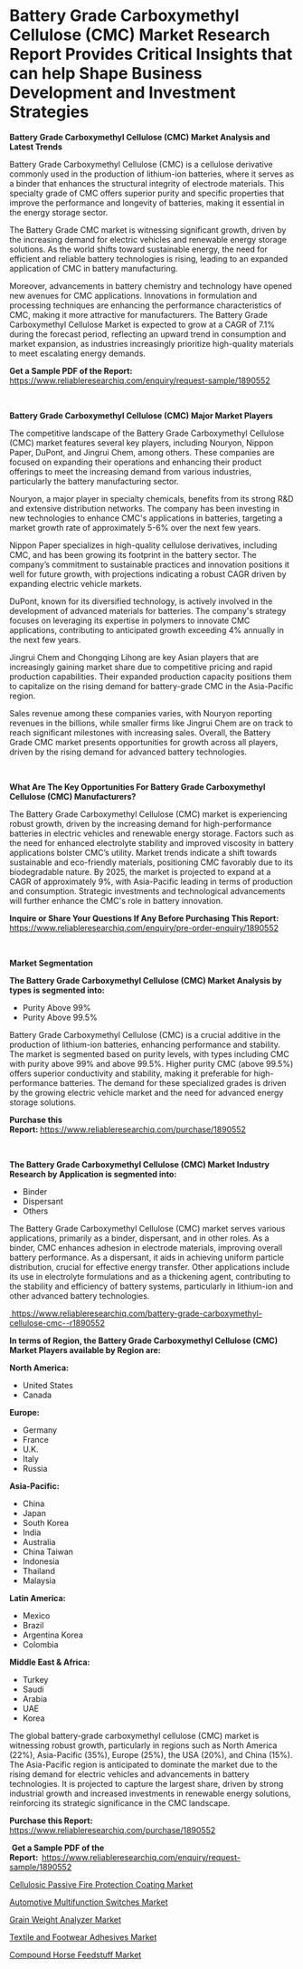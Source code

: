 <p><h1>Battery Grade Carboxymethyl Cellulose (CMC) Market Research Report Provides Critical Insights that can help Shape Business Development and Investment Strategies</h1></p><p><strong>Battery Grade Carboxymethyl Cellulose (CMC) Market Analysis and Latest Trends</strong></p>
<p><p>Battery Grade Carboxymethyl Cellulose (CMC) is a cellulose derivative commonly used in the production of lithium-ion batteries, where it serves as a binder that enhances the structural integrity of electrode materials. This specialty grade of CMC offers superior purity and specific properties that improve the performance and longevity of batteries, making it essential in the energy storage sector.</p><p>The Battery Grade CMC market is witnessing significant growth, driven by the increasing demand for electric vehicles and renewable energy storage solutions. As the world shifts toward sustainable energy, the need for efficient and reliable battery technologies is rising, leading to an expanded application of CMC in battery manufacturing. </p><p>Moreover, advancements in battery chemistry and technology have opened new avenues for CMC applications. Innovations in formulation and processing techniques are enhancing the performance characteristics of CMC, making it more attractive for manufacturers. The Battery Grade Carboxymethyl Cellulose Market is expected to grow at a CAGR of 7.1% during the forecast period, reflecting an upward trend in consumption and market expansion, as industries increasingly prioritize high-quality materials to meet escalating energy demands.</p></p>
<p><strong>Get a Sample PDF of the Report:&nbsp;</strong> <a href="https://www.reliableresearchiq.com/enquiry/request-sample/1890552?utm_campaign=1159&utm_medium=2&utm_source=Github&utm_content=ia&utm_term=04022025&utm_id=battery-grade-carboxymethyl-cellulose-cmc">https://www.reliableresearchiq.com/enquiry/request-sample/1890552</a></p>
<p>&nbsp;</p>
<p><strong>Battery Grade Carboxymethyl Cellulose (CMC) Major Market Players</strong></p>
<p><p>The competitive landscape of the Battery Grade Carboxymethyl Cellulose (CMC) market features several key players, including Nouryon, Nippon Paper, DuPont, and Jingrui Chem, among others. These companies are focused on expanding their operations and enhancing their product offerings to meet the increasing demand from various industries, particularly the battery manufacturing sector.</p><p>Nouryon, a major player in specialty chemicals, benefits from its strong R&D and extensive distribution networks. The company has been investing in new technologies to enhance CMC's applications in batteries, targeting a market growth rate of approximately 5-6% over the next few years. </p><p>Nippon Paper specializes in high-quality cellulose derivatives, including CMC, and has been growing its footprint in the battery sector. The company’s commitment to sustainable practices and innovation positions it well for future growth, with projections indicating a robust CAGR driven by expanding electric vehicle markets.</p><p>DuPont, known for its diversified technology, is actively involved in the development of advanced materials for batteries. The company's strategy focuses on leveraging its expertise in polymers to innovate CMC applications, contributing to anticipated growth exceeding 4% annually in the next few years.</p><p>Jingrui Chem and Chongqing Lihong are key Asian players that are increasingly gaining market share due to competitive pricing and rapid production capabilities. Their expanded production capacity positions them to capitalize on the rising demand for battery-grade CMC in the Asia-Pacific region.</p><p>Sales revenue among these companies varies, with Nouryon reporting revenues in the billions, while smaller firms like Jingrui Chem are on track to reach significant milestones with increasing sales. Overall, the Battery Grade CMC market presents opportunities for growth across all players, driven by the rising demand for advanced battery technologies.</p></p>
<p>&nbsp;</p>
<p><strong>What Are The Key Opportunities For Battery Grade Carboxymethyl Cellulose (CMC) Manufacturers?</strong></p>
<p><p>The Battery Grade Carboxymethyl Cellulose (CMC) market is experiencing robust growth, driven by the increasing demand for high-performance batteries in electric vehicles and renewable energy storage. Factors such as the need for enhanced electrolyte stability and improved viscosity in battery applications bolster CMC’s utility. Market trends indicate a shift towards sustainable and eco-friendly materials, positioning CMC favorably due to its biodegradable nature. By 2025, the market is projected to expand at a CAGR of approximately 9%, with Asia-Pacific leading in terms of production and consumption. Strategic investments and technological advancements will further enhance the CMC's role in battery innovation.</p></p>
<p><strong>Inquire or Share Your Questions If Any Before Purchasing This Report:</strong> <a href="https://www.reliableresearchiq.com/enquiry/pre-order-enquiry/1890552?utm_campaign=1159&utm_medium=2&utm_source=Github&utm_content=ia&utm_term=04022025&utm_id=battery-grade-carboxymethyl-cellulose-cmc">https://www.reliableresearchiq.com/enquiry/pre-order-enquiry/1890552</a></p>
<p>&nbsp;</p>
<p><strong>Market Segmentation</strong></p>
<p><strong>The Battery Grade Carboxymethyl Cellulose (CMC) Market Analysis by types is segmented into:</strong></p>
<p><ul><li>Purity Above 99%</li><li>Purity Above 99.5%</li></ul></p>
<p><p>Battery Grade Carboxymethyl Cellulose (CMC) is a crucial additive in the production of lithium-ion batteries, enhancing performance and stability. The market is segmented based on purity levels, with types including CMC with purity above 99% and above 99.5%. Higher purity CMC (above 99.5%) offers superior conductivity and stability, making it preferable for high-performance batteries. The demand for these specialized grades is driven by the growing electric vehicle market and the need for advanced energy storage solutions.</p></p>
<p><strong>Purchase this Report:&nbsp;</strong><a href="https://www.reliableresearchiq.com/purchase/1890552?utm_campaign=1159&utm_medium=2&utm_source=Github&utm_content=ia&utm_term=04022025&utm_id=battery-grade-carboxymethyl-cellulose-cmc">https://www.reliableresearchiq.com/purchase/1890552</a></p>
<p>&nbsp;</p>
<p><strong>The Battery Grade Carboxymethyl Cellulose (CMC) Market Industry Research by Application is segmented into:</strong></p>
<p><ul><li>Binder</li><li>Dispersant</li><li>Others</li></ul></p>
<p><p>The Battery Grade Carboxymethyl Cellulose (CMC) market serves various applications, primarily as a binder, dispersant, and in other roles. As a binder, CMC enhances adhesion in electrode materials, improving overall battery performance. As a dispersant, it aids in achieving uniform particle distribution, crucial for effective energy transfer. Other applications include its use in electrolyte formulations and as a thickening agent, contributing to the stability and efficiency of battery systems, particularly in lithium-ion and other advanced battery technologies.</p></p>
<p><a href="https://www.reliableresearchiq.com/battery-grade-carboxymethyl-cellulose-cmc--r1890552?utm_campaign=1159&utm_medium=2&utm_source=Github&utm_content=ia&utm_term=04022025&utm_id=battery-grade-carboxymethyl-cellulose-cmc">&nbsp;https://www.reliableresearchiq.com/battery-grade-carboxymethyl-cellulose-cmc--r1890552</a></p>
<p><strong>In terms of Region, the Battery Grade Carboxymethyl Cellulose (CMC) Market Players available by Region are:</strong></p>
<p>
    <p> <strong> North America: </strong>
        <ul>
            <li>United States</li>
            <li>Canada</li>
        </ul>
        </p> 
    <p> <strong> Europe: </strong>
        <ul>
            <li>Germany</li>
            <li>France</li>
            <li>U.K.</li>
            <li>Italy</li>
            <li>Russia</li>
        </ul>
        </p> 
    <p> <strong> Asia-Pacific: </strong>
        <ul>
            <li>China</li>
            <li>Japan</li>
            <li>South Korea</li>
            <li>India</li>
            <li>Australia</li>
            <li>China Taiwan</li>
            <li>Indonesia</li>
            <li>Thailand</li>
            <li>Malaysia</li>
        </ul>
        </p> 
    <p> <strong> Latin America: </strong>
        <ul>
            <li>Mexico</li>
            <li>Brazil</li>
            <li>Argentina Korea</li>
            <li>Colombia</li>
        </ul>
        </p> 
    <p> <strong> Middle East & Africa: </strong>
        <ul>
            <li>Turkey</li>
            <li>Saudi</li>
            <li>Arabia</li>
            <li>UAE</li>
            <li>Korea</li>
        </ul>
    </p>
    </p>
<p><p>The global battery-grade carboxymethyl cellulose (CMC) market is witnessing robust growth, particularly in regions such as North America (22%), Asia-Pacific (35%), Europe (25%), the USA (20%), and China (15%). The Asia-Pacific region is anticipated to dominate the market due to the rising demand for electric vehicles and advancements in battery technologies. It is projected to capture the largest share, driven by strong industrial growth and increased investments in renewable energy solutions, reinforcing its strategic significance in the CMC landscape.</p></p>
<p><strong>Purchase this Report: </strong><a href="https://www.reliableresearchiq.com/purchase/1890552?utm_campaign=1159&utm_medium=2&utm_source=Github&utm_content=ia&utm_term=04022025&utm_id=battery-grade-carboxymethyl-cellulose-cmc">https://www.reliableresearchiq.com/purchase/1890552</a></p>
<p>&nbsp;<strong>Get a Sample PDF of the Report:&nbsp;&nbsp;</strong><a href="https://www.reliableresearchiq.com/enquiry/request-sample/1890552?utm_campaign=1159&utm_medium=2&utm_source=Github&utm_content=ia&utm_term=04022025&utm_id=battery-grade-carboxymethyl-cellulose-cmc">https://www.reliableresearchiq.com/enquiry/request-sample/1890552</a></p>
<p><strong></strong></p>
<p><p><a href="https://github.com/sadithsondah72/Market-Research-Report-List-1/blob/main/cellulosic-passive-fire-protection-coating-market.md?utm_campaign=1159&utm_medium=2&utm_source=Github&utm_content=ia&utm_term=04022025&utm_id=battery-grade-carboxymethyl-cellulose-cmc">Cellulosic Passive Fire Protection Coating Market</a></p><p><a href="https://www.linkedin.com/pulse/decoding-automotive-multifunction-switches-market-signals-nfe0f?utm_campaign=1159&utm_medium=2&utm_source=Github&utm_content=ia&utm_term=04022025&utm_id=battery-grade-carboxymethyl-cellulose-cmc">Automotive Multifunction Switches Market</a></p><p><a href="https://www.linkedin.com/pulse/future-grain-weight-analyzer-market-growth-predictions-cagr-mf8me?utm_campaign=1159&utm_medium=2&utm_source=Github&utm_content=ia&utm_term=04022025&utm_id=battery-grade-carboxymethyl-cellulose-cmc">Grain Weight Analyzer Market</a></p><p><a href="https://github.com/mshiradeth/Market-Research-Report-List-1/blob/main/textile-and-footwear-adhesives-market.md?utm_campaign=1159&utm_medium=2&utm_source=Github&utm_content=ia&utm_term=04022025&utm_id=battery-grade-carboxymethyl-cellulose-cmc">Textile and Footwear Adhesives Market</a></p><p><a href="https://www.linkedin.com/pulse/compound-horse-feedstuff-market-overview-size-valuation-xkz7e?utm_campaign=1159&utm_medium=2&utm_source=Github&utm_content=ia&utm_term=04022025&utm_id=battery-grade-carboxymethyl-cellulose-cmc">Compound Horse Feedstuff Market</a></p></p>
